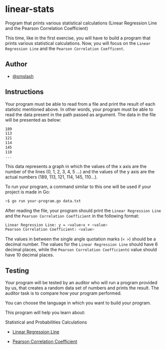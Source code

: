 # linear-stats

Program that prints various statistical calculations (Linear Regression Line and the Pearson Correlation Coefficient)

This time, like in the first exercise, you will have to build a program that prints various statistical calculations. Now, you will focus on the `Linear Regression Line` and the `Pearson Correlation Coefficent`.

## Author

* [@smslash](https://github.com/smslash)

## Instructions

Your program must be able to read from a file and print the result of each statistic mentioned above. In other words, your program must be able to read the data present in the path passed as argument. The data in the file will be presented as below:

```bash
189
113
121
114
145
110
...
```

This data represents a graph in which the values of the x axis are the number of the lines (0, 1, 2, 3, 4, 5 ...) and the values of the y axis are the actual numbers (189, 113, 121, 114, 145, 110...).

To run your program, a command similar to this one will be used if your project is made in Go:

```bash
>$ go run your-program.go data.txt
```

After reading the file, your program should print the `Linear Regression Line` and the `Pearson Correlation Coefficient` in the following format:

```bash
Linear Regression Line: y = <value>x + <value>
Pearson Correlation Coefficient: <value>
```

The values in between the single angle quotation marks (`< >`) should be a decimal number. The values for the `Linear Regression Line` should have 6 decimal places, while the `Pearson Correlation Coefficient`c value should have 10 decimal places.

## Testing

Your program will be tested by an auditor who will run a program provided by us, that creates a random data set of numbers and prints the result. The auditor task is to compare how your program performed.

You can choose the language in which you want to build your program.

This program will help you learn about:

Statistical and Probabilities Calculations

- [Linear Regression Line](https://en.wikipedia.org/wiki/Linear_regression)

- [Pearson Correlation Coefficient](https://en.wikipedia.org/wiki/Pearson_correlation_coefficient)